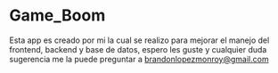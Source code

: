 # Game_Boom
Esta app es creado por mi la cual se realizo para mejorar el manejo del frontend, backend y base de datos, espero les guste y cualquier duda sugerencia me la puede preguntar a brandonlopezmonroy@gmail.com 
